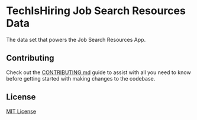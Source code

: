 # TechIsHiring Job Search Resources Data

The data set that powers the Job Search Resources App.

## Contributing

Check out the [CONTRIBUTING.md](CONTRIBUTING.md) guide to assist with all you need to know before getting started with making changes to the codebase.

## License

[MIT License](LICENSE)
